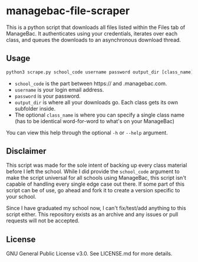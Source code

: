 # managebac-file-scraper

This is a python script that downloads all files listed within the Files tab of ManageBac. It authenticates using your credentials, iterates over each class, and queues the downloads to an asynchronous download thread.

## Usage

```cmd
python3 scrape.py school_code username password output_dir [class_name]
```

- `school_code` is the part between https:// and .managebac.com.
- `username` is your login email address.
- `password` is your password.
- `output_dir` is where all your downloads go. Each class gets its own subfolder inside.
- The optional `class_name` is where you can specify a single class name (has to be identical word-for-word to what's on your ManageBac)

You can view this help through the optional `-h` or `--help` argument.

## Disclaimer

This script was made for the sole intent of backing up every class material before I left the school. While I did provide the `school_code` argument to make the script universal for all schools using ManageBac, this script isn't capable of handling every single edge case out there. If some part of this script can be of use, go ahead and fork it to create a version specific to your school.

Since I have graduated my school now, I can't fix/test/add anything to this script either. This repository exists as an archive and any issues or pull requests will not be accepted.

## License

GNU General Public License v3.0. See LICENSE.md for more details.
